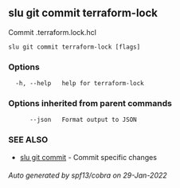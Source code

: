 ## slu git commit terraform-lock

Commit .terraform.lock.hcl

```
slu git commit terraform-lock [flags]
```

### Options

```
  -h, --help   help for terraform-lock
```

### Options inherited from parent commands

```
      --json   Format output to JSON
```

### SEE ALSO

* [slu git commit](slu_git_commit.md)	 - Commit specific changes

###### Auto generated by spf13/cobra on 29-Jan-2022
